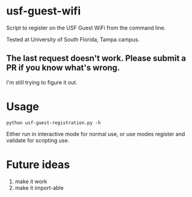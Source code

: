 # usf-guest-wifi

Script to register on the USF Guest WiFi from the command line.

Tested at University of South Florida, Tampa campus.

## The last request doesn't work. Please submit a PR if you know what's wrong.
I'm still trying to figure it out.

# Usage

`python usf-guest-registration.py -h`

Either run in interactive mode for normal use, or use modes register and validate for scripting use.

# Future ideas

1. make it work
2. make it import-able
